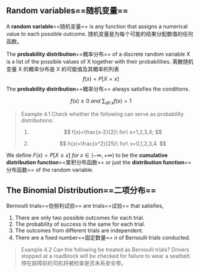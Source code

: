 
## Random variables==随机变量==

A **random variable**==随机变量== is any function that assigns a numerical value to each possible outcome. 随机变量是为每个可能的结果分配数值的任何函数。

The **probability distribution**==概率分布== of a discrete random variable X is a list of the possible values of X together with their probabilities. 离散随机变量 X 的概率分布是 X 的可能值及其概率的列表
$$
f(x) = P[X=x]
$$
The **probability distribution**==概率分布== always satisfies the conditions.

$$
f(x) \geq 0\ and\ \sum_{all\ x}f(x)=1
$$

> Example 4.1 Check whether the following can serve as probability distributions:
>
> 1. $$
>    f(x)=\frac{x-2}{2}\ for\ x=1,2,3,4;
>    $$
>
> 2. $$
>    h(x)=\frac{x^2}{25}\ for\ x=0,1,2,3,4.
>    $$

We define $F(x)=P[X\leq x]\ for\ x\in(-\infty,+\infty)$ to be the **cumulative distribution function**==累积分布函数== or just the **distribution function**==分布函数== of the random variable.



## The Binomial Distribution==二项分布==

Bernoulli trials==伯努利试验== are trials==试验== that satisfies, 

1. There are only two possible outcomes for each trial.
2. The probability of success is the same for each trial.
2. The outcomes from different trials are independent.
2. There are a fixed number==固定数量== $n$ of Bernoulli trials conducted.

> Example 4.2 Can the following be treated as Bernoulli trials? 
> Drivers stopped at a roadblock will be checked for failure to wear a seatbelt. 停在路障前的司机将被检查是否未系安全带。

